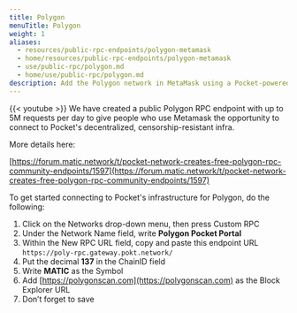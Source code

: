```yaml
---
title: Polygon
menuTitle: Polygon
weight: 1
aliases:
  - resources/public-rpc-endpoints/polygon-metamask
  - home/resources/public-rpc-endpoints/polygon-metamask
  - use/public-rpc/polygon.md
  - home/use/public-rpc/polygon.md
description: Add the Polygon network in MetaMask using a Pocket-powered RPC endpoint.
---
```



{{< youtube  >}}
We have created a public Polygon RPC endpoint with up to 5M requests per day to give people who use Metamask the opportunity to connect to Pocket's decentralized, censorship-resistant infra.

More details here:

[https://forum.matic.network/t/pocket-network-creates-free-polygon-rpc-community-endpoints/1597](https://forum.matic.network/t/pocket-network-creates-free-polygon-rpc-community-endpoints/1597)

To get started connecting to Pocket's infrastructure for Polygon, do the following:

1. Click on the Networks drop-down menu, then press Custom RPC 
2. Under the Network Name field, write **Polygon Pocket Portal**
3. Within the New RPC URL field, copy and paste this endpoint URL `https://poly-rpc.gateway.pokt.network/`
4. Put the decimal **137** in the ChainID field
5. Write **MATIC** as the Symbol
6. Add [https://polygonscan.com](https://polygonscan.com) as the Block Explorer URL
7. Don’t forget to save 

